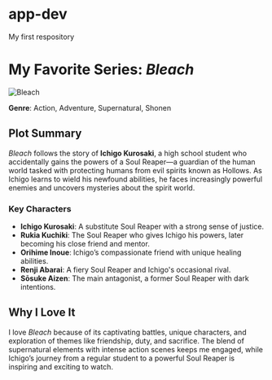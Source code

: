 # app-dev
My first respository

# My Favorite Series: *Bleach*

![Bleach](https://th.bing.com/th/id/OIP.e1A1GqnyAKfMyFmu65c1RAHaFj?rs=1&pid=ImgDetMain)

**Genre**: Action, Adventure, Supernatural, Shonen

## Plot Summary
*Bleach* follows the story of **Ichigo Kurosaki**, a high school student who accidentally gains the powers of a Soul Reaper—a guardian of the human world tasked with protecting humans from evil spirits known as Hollows. As Ichigo learns to wield his newfound abilities, he faces increasingly powerful enemies and uncovers mysteries about the spirit world.

### Key Characters
- **Ichigo Kurosaki**: A substitute Soul Reaper with a strong sense of justice.
- **Rukia Kuchiki**: The Soul Reaper who gives Ichigo his powers, later becoming his close friend and mentor.
- **Orihime Inoue**: Ichigo’s compassionate friend with unique healing abilities.
- **Renji Abarai**: A fiery Soul Reaper and Ichigo's occasional rival.
- **Sōsuke Aizen**: The main antagonist, a former Soul Reaper with dark intentions.

## Why I Love It
I love *Bleach* because of its captivating battles, unique characters, and exploration of themes like friendship, duty, and sacrifice. The blend of supernatural elements with intense action scenes keeps me engaged, while Ichigo’s journey from a regular student to a powerful Soul Reaper is inspiring and exciting to watch.
